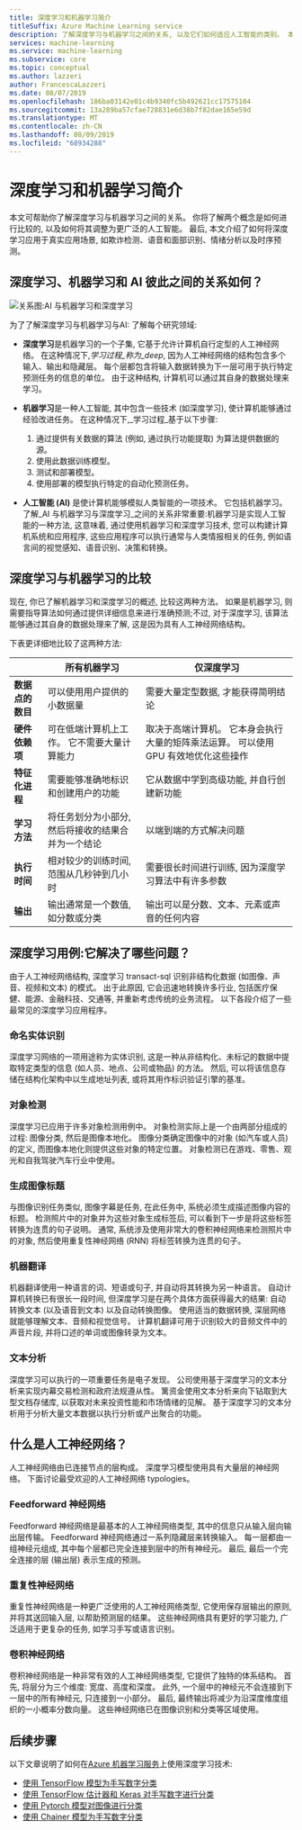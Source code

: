 ```yaml
---
title: 深度学习和机器学习简介
titleSuffix: Azure Machine Learning service
description: 了解深度学习与机器学习之间的关系, 以及它们如何适应人工智能的类别。 本文介绍了深度学习如何解决方案, 如欺诈检测、语音和面部识别、情绪分析以及时序预测。
services: machine-learning
ms.service: machine-learning
ms.subservice: core
ms.topic: conceptual
ms.author: lazzeri
author: FrancescaLazzeri
ms.date: 08/07/2019
ms.openlocfilehash: 186ba03142e01c4b9340fc5b492621cc17575104
ms.sourcegitcommit: 13a289ba57cfae728831e6d38b7f82dae165e59d
ms.translationtype: MT
ms.contentlocale: zh-CN
ms.lasthandoff: 08/09/2019
ms.locfileid: "68934288"
---
```

# <a name="introduction-to-deep-learning-vs-machine-learning"></a>深度学习和机器学习简介

本文可帮助你了解深度学习与机器学习之间的关系。 你将了解两个概念是如何进行比较的, 以及如何将其调整为更广泛的人工智能。 最后, 本文介绍了如何将深度学习应用于真实应用场景, 如欺诈检测、语音和面部识别、情绪分析以及时序预测。

## <a name="how-do-deep-learning-machine-learning-and-ai-relate-to-one-another"></a>深度学习、机器学习和 AI 彼此之间的关系如何？

![关系图:AI 与机器学习和深度学习](./media/concept-deep-learning-vs-machine-learning/ai-vs-machine-learning-vs-deep-learning.png)

为了了解深度学习与机器学习与AI: 了解每个研究领域:

- **深度学习**是机器学习的一个子集, 它基于允许计算机自行定型的人工神经网络。 在这种情况下,_学习过程_称为_deep_, 因为人工神经网络的结构包含多个输入、输出和隐藏层。 每个层都包含将输入数据转换为下一层可用于执行特定预测任务的信息的单位。 由于这种结构, 计算机可以通过其自身的数据处理来学习。

- **机器学习**是一种人工智能, 其中包含一些技术 (如深度学习), 使计算机能够通过经验改进任务。 在这种情况下,_学习过程_基于以下步骤:

    1. 通过提供有关数据的算法 (例如, 通过执行功能提取) 为算法提供数据的源。
    2. 使用此数据训练模型。
    3. 测试和部署模型。
    4. 使用部署的模型执行特定的自动化预测任务。

- **人工智能 (AI)** 是使计算机能够模拟人类智能的一项技术。 它包括机器学习。 了解_AI 与机器学习与深度学习_之间的关系非常重要:机器学习是实现人工智能的一种方法, 这意味着, 通过使用机器学习和深度学习技术, 您可以构建计算机系统和应用程序, 这些应用程序可以执行通常与人类情报相关的任务, 例如语言间的视觉感知、语音识别、决策和转换。

## <a name="comparison-of-deep-learning-vs-machine-learning"></a>深度学习与机器学习的比较

现在, 你已了解机器学习和深度学习的概述, 比较这两种方法。 如果是机器学习, 则需要指导算法如何通过提供详细信息来进行准确预测;不过, 对于深度学习, 该算法能够通过其自身的数据处理来了解, 这是因为具有人工神经网络结构。

下表更详细地比较了这两种方法:

| |所有机器学习 |仅深度学习|
|---|---|---|
|  **数据点的数目** | 可以使用用户提供的小数据量 | 需要大量定型数据, 才能获得简明结论 |
|  **硬件依赖项** | 可在低端计算机上工作。 它不需要大量计算能力 | 取决于高端计算机。 它本身会执行大量的矩阵乘法运算。 可以使用 GPU 有效地优化这些操作 |
|  **特征化进程** | 需要能够准确地标识和创建用户的功能 | 它从数据中学到高级功能, 并自行创建新功能 |
|  **学习方法** | 将任务划分为小部分, 然后将接收的结果合并为一个结论 | 以端到端的方式解决问题 |
|  **执行时间** | 相对较少的训练时间, 范围从几秒钟到几小时 | 需要很长时间进行训练, 因为深度学习算法中有许多参数 |
|  **输出** | 输出通常是一个数值, 如分数或分类 | 输出可以是分数、文本、元素或声音的任何内容 |

## <a name="deep-learning-use-cases-what-problems-does-it-solve"></a>深度学习用例:它解决了哪些问题？

由于人工神经网络结构, 深度学习 transact-sql 识别非结构化数据 (如图像、声音、视频和文本) 的模式。 出于此原因, 它会迅速地转换许多行业, 包括医疗保健、能源、金融科技、交通等, 并重新考虑传统的业务流程。 以下各段介绍了一些最常见的深度学习应用程序。

### <a name="named-entity-recognition"></a>命名实体识别

深度学习网络的一项用途称为实体识别, 这是一种从非结构化、未标记的数据中提取特定类型的信息 (如人员、地点、公司或物品) 的方法。 然后, 可以将该信息存储在结构化架构中以生成地址列表, 或将其用作标识验证引擎的基准。

### <a name="object-detection"></a>对象检测

深度学习已应用于许多对象检测用例中。 对象检测实际上是一个由两部分组成的过程: 图像分类, 然后是图像本地化。 图像分类确定图像中的对象 (如汽车或人员) 的定义, 而图像本地化则提供这些对象的特定位置。 对象检测已在游戏、零售、观光和自我驾驶汽车行业中使用。

### <a name="image-caption-generation"></a>生成图像标题

与图像识别任务类似, 图像字幕是任务, 在此任务中, 系统必须生成描述图像内容的标题。 检测照片中的对象并为这些对象生成标签后, 可以看到下一步是将这些标签转换为连贯的句子说明。 通常, 系统涉及使用非常大的卷积神经网络来检测照片中的对象, 然后使用重复性神经网络 (RNN) 将标签转换为连贯的句子。

### <a name="machine-translation"></a>机器翻译

机器翻译使用一种语言的词、短语或句子, 并自动将其转换为另一种语言。 自动计算机转换已有很长一段时间, 但深度学习是在两个具体方面获得最大的结果: 自动转换文本 (以及语音到文本) 以及自动转换图像。 使用适当的数据转换, 深层网络就能够理解文本、音频和视觉信号。 计算机翻译可用于识别较大的音频文件中的声音片段, 并将口述的单词或图像转录为文本。

### <a name="text-analytics"></a>文本分析

深度学习可以执行的一项重要任务是电子发现。 公司使用基于深度学习的文本分析来实现内幕交易检测和政府法规遵从性。 篱资金使用文本分析来向下钻取到大型文档存储库, 以获取对未来投资性能和市场情绪的见解。 基于深度学习的文本分析用于分析大量文本数据以执行分析或产出聚合的功能。

## <a name="what-are-artificial-neural-networks"></a>什么是人工神经网络？

人工神经网络由已连接节点的层构成。 深度学习模型使用具有大量层的神经网络。 下面讨论最受欢迎的人工神经网络 typologies。

### <a name="feedforward-neural-network"></a>Feedforward 神经网络

Feedforward 神经网络是最基本的人工神经网络类型, 其中的信息只从输入层向输出层传输。 Feedforward 神经网络通过一系列隐藏层来转换输入。 每一层都由一组神经元组成, 其中每个层都已完全连接到层中的所有神经元。 最后, 最后一个完全连接的层 (输出层) 表示生成的预测。

### <a name="recurrent-neural-network"></a>重复性神经网络

重复性神经网络是一种更广泛使用的人工神经网络类型, 它使用保存层输出的原则, 并将其送回输入层, 以帮助预测层的结果。 这些神经网络具有更好的学习能力, 广泛适用于更复杂的任务, 如学习手写或语言识别。

### <a name="convolutional-neural-networks"></a>卷积神经网络

卷积神经网络是一种非常有效的人工神经网络类型, 它提供了独特的体系结构。 首先, 将层分为三个维度: 宽度、高度和深度。 此外, 一个层中的神经元不会连接到下一层中的所有神经元, 只连接到一小部分。 最后, 最终输出将减少为沿深度维度组织的一小概率分数向量。 这些神经网络已在图像识别和分类等区域使用。

## <a name="next-steps"></a>后续步骤

以下文章说明了如何在[Azure 机器学习服务](/azure/machine-learning/service/)上使用深度学习技术:

- [使用 TensorFlow 模型为手写数字分类](how-to-train-tensorflow.md)
- [使用 TensorFlow 估计器和 Keras 对手写数字进行分类](how-to-train-keras.md)
- [使用 Pytorch 模型对图像进行分类](how-to-train-pytorch.md)
- [使用 Chainer 模型为手写数字分类](how-to-train-pytorch.md)
